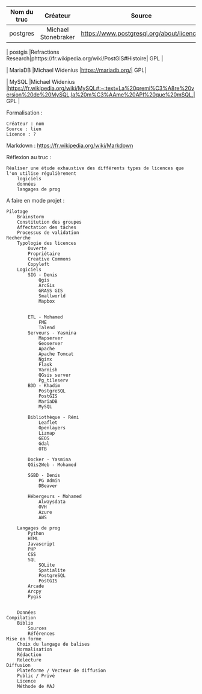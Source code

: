 | Nom du truc       |     Créateur      |        Source     |        Licence    |
| :------------:    | :-------------:   | :-------------:   | :-------------:   |
| postgres          |Michael Stonebraker|https://www.postgresql.org/about/licence/|   GPL             |

|  postgis         |Refractions Research|phttps://fr.wikipedia.org/wiki/PostGIS#Histoire| GPL            |

|  MariaDB          |Michael Widenius   |https://mariadb.org/| GPL|

| MySQL        |Michael Widenius      |https://fr.wikipedia.org/wiki/MySQL#:~:text=La%20premi%C3%A8re%20version%20de%20MySQL,la%20m%C3%AAme%20API%20que%20mSQL.| GPL |

Formalisation :

    Créateur : nom
    Source : lien
    Licence : ?

Markdown : https://fr.wikipedia.org/wiki/Markdown

Réflexion au truc :

    Réaliser une étude exhaustive des différents types de licences que l'on utilise régulièrement
        logiciels
        données
        langages de prog

A faire en mode projet :

    Pilotage
        Brainstorm
        Constitution des groupes
        Affectation des tâches
        Processus de validation
    Recherche
        Typologie des licences
            Ouverte
            Propriétaire
            Creative Commons
            Copyleft
        Logiciels 
            SIG - Denis
                Qgis
                ArcGis
                GRASS GIS
                Smallworld
                Mapbox


            ETL - Mohamed
                FME 
                Talend
            Serveurs - Yasmina
                Mapserver
                Geoserver
                Apache
                Apache Tomcat
                Nginx
                Flask
                Varnish
                QGsis server
                Pg_tileserv
            BDD - Khadim
                PostgreSQL
                PostGIS
                MariaDB
                MySQL

            Bibliothèque - Rémi
                Leaflet
                Openlayers  
                Lizmap
                GEOS
                Gdal
                OTB            
            
            Docker - Yasmina
            QGis2Web - Mohamed
            
            SGBD - Denis
                PG Admin
                DBeaver
                
            Hébergeurs - Mohamed
                Alwaysdata
                OVH
                Azure
                AWS

        Langages de prog
            Python 
            HTML
            Javascript
            PHP
            CSS  
            SQL 
                SQLite
                Spatialite
                PostgreSQL
                PostGIS
            Arcade
            Arcpy
            Pygis

        
        Données 
    Compilation
        Biblio 
            Sources 
            Références
    Mise en forme 
        Choix du langage de balises
        Normalisation
        Rédaction
        Relecture
    Diffusion
        Plateforme / Vecteur de diffusion 
        Public / Privé
        Licence 
        Méthode de MAJ


